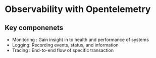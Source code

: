# Observability with Opentelemetry

## Key componenets
 - Monitoring : Gain insight in to health and performance of systems
 - Logging: Recording events, status, and information
 - Tracing : End-to-end flow of specific transaction

 

